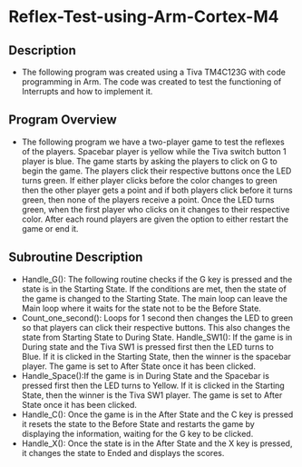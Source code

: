 # Reflex-Test-using-Arm-Cortex-M4
## Description
- The following program was created using a Tiva TM4C123G with code programming in Arm. The  code was created to test the functioning of Interrupts and how to implement it.
## Program Overview 
- The following program we have a two-player game to test the reflexes of the players. Spacebar player is yellow while the Tiva switch button 1 player is blue. The game starts by asking the players to click on G to begin the game. The players click their respective buttons once the LED turns green. If either player clicks before the color changes to green then the other player gets a point and if both players click before it turns green, then none of the players receive a point. Once the LED turns green, when the first player who clicks on it changes to their respective color. After each round players are given the option to either restart the game or end it.
## Subroutine Description
- Handle_G(): The following routine checks if the G key is pressed and the state is in the Starting State. If the conditions are met, then the state of the game is changed to the Starting State. The main loop can leave the Main loop where it waits for the state not to be the Before State.
- Count_one_second(): Loops for 1 second then changes the LED to green so that players can click their respective buttons. This also changes the state from Starting State to During State. 
Handle_SW1(): If the game is in During state and the Tiva SW1 is pressed first then the LED turns to Blue. If it is clicked in the Starting State, then the winner is the spacebar player. The game is set to After State once it has been clicked. 
- Handle_Space():If the game is in During State and the Spacebar is pressed first then the LED turns to Yellow. If it is clicked in the Starting State, then the winner is the Tiva SW1 player. The game is set to After State once it has been clicked. 
- Handle_C(): Once the game is in the After State and the C key is pressed it resets the state to the Before State and restarts the game by displaying the information, waiting for the G key to be clicked. 
- Handle_X(): Once the state is in the After State and the X key is pressed, it changes the state to Ended and displays the scores.
